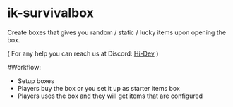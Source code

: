 # ik-survivalbox

Create boxes that gives you random / static / lucky items upon opening the box.

( For any help you can reach us at Discord: [Hi-Dev](https://discord.com/invite/pSJPPctrNx) )

#Workflow:

- Setup boxes
- Players buy the box or you set it up as starter items box
- Players uses the box and they will get items that are configured

